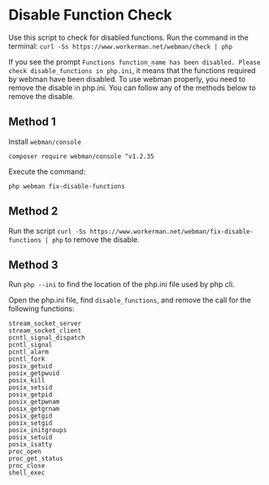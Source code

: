 # Disable Function Check

Use this script to check for disabled functions. Run the command in the terminal: ```curl -Ss https://www.workerman.net/webman/check | php```

If you see the prompt ```Functions function_name has been disabled. Please check disable_functions in php.ini```, it means that the functions required by webman have been disabled. To use webman properly, you need to remove the disable in php.ini.
You can follow any of the methods below to remove the disable.

## Method 1
Install `webman/console` 
```
composer require webman/console ^v1.2.35
```

Execute the command:
```
php webman fix-disable-functions
```

## Method 2
Run the script `curl -Ss https://www.workerman.net/webman/fix-disable-functions | php` to remove the disable.

## Method 3
Run `php --ini` to find the location of the php.ini file used by php cli.

Open the php.ini file, find `disable_functions`, and remove the call for the following functions:
```
stream_socket_server
stream_socket_client
pcntl_signal_dispatch
pcntl_signal
pcntl_alarm
pcntl_fork
posix_getuid
posix_getpwuid
posix_kill
posix_setsid
posix_getpid
posix_getpwnam
posix_getgrnam
posix_getgid
posix_setgid
posix_initgroups
posix_setuid
posix_isatty
proc_open
proc_get_status
proc_close
shell_exec
```